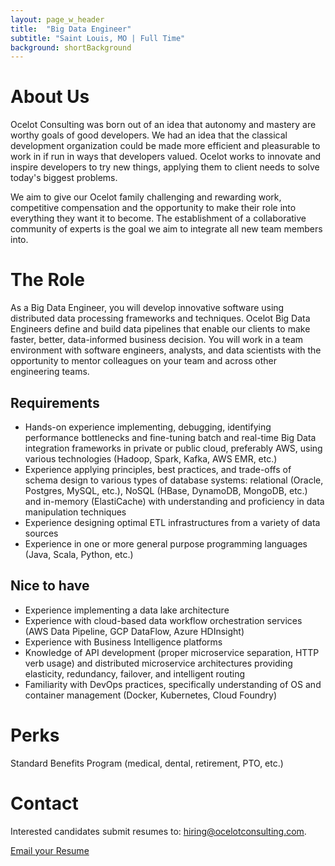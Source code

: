 ```yaml
---
layout: page_w_header
title:  "Big Data Engineer"
subtitle: "Saint Louis, MO | Full Time"
background: shortBackground
---
```


# About Us

Ocelot Consulting was born out of an idea that autonomy and mastery are worthy goals of good developers. We had an idea that the classical development organization could be made more efficient and pleasurable to work in if run in ways that developers valued. Ocelot works to innovate and inspire developers to try new things, applying them to client needs to solve today's biggest problems.

We aim to give our Ocelot family challenging and rewarding work, competitive compensation and the opportunity to make their role into everything they want it to become. The establishment of a collaborative community of experts is the goal we aim to integrate all new team members into.

# The Role
As a Big Data Engineer, you will develop innovative software using distributed data processing frameworks and techniques.  Ocelot Big Data Engineers define and build data pipelines that enable our clients to make faster, better, data-informed business decision.  You will work in a team environment with software engineers, analysts, and data scientists with the opportunity to mentor colleagues on your team and across other engineering teams.

## Requirements

* Hands-on experience implementing, debugging, identifying performance bottlenecks and fine-tuning batch and real-time Big Data integration frameworks in private or public cloud, preferably AWS, using various technologies (Hadoop, Spark, Kafka, AWS EMR, etc.)
* Experience applying principles, best practices, and trade-offs of schema design to various types of database systems: relational (Oracle, Postgres, MySQL, etc.), NoSQL (HBase, DynamoDB, MongoDB, etc.) and in-memory (ElastiCache) with understanding and proficiency in data manipulation techniques
* Experience designing optimal ETL infrastructures from a variety of data sources
* Experience in one or more general purpose programming languages (Java, Scala, Python, etc.)


## Nice to have
* Experience implementing a data lake architecture
* Experience with cloud-based data workflow orchestration services (AWS Data Pipeline, GCP DataFlow, Azure HDInsight)
* Experience with Business Intelligence platforms
* Knowledge of API development (proper microservice separation, HTTP verb usage) and distributed microservice architectures providing elasticity, redundancy, failover, and intelligent routing
* Familiarity with DevOps practices, specifically understanding of OS and container management (Docker, Kubernetes, Cloud Foundry)


# Perks
Standard Benefits Program (medical, dental, retirement, PTO, etc.)

# Contact
Interested candidates submit resumes to: [hiring@ocelotconsulting.com](mailto:hiring@ocelotconsulting.com?subject=Big%20Data%20Engineer%20application).

<a class="button is-link is-outlined" href="mailto:hiring@ocelotconsulting.com?subject=Big%20Data%20Engineer%20application" target="_blank">Email your Resume</a>
